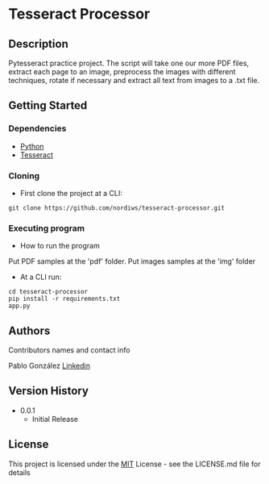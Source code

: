 # Tesseract Processor

## Description

Pytesseract practice project. 
The script will take one our more PDF files, extract each page to an image, preprocess the images with different techniques, rotate if necessary and extract all text from images to a .txt file.

## Getting Started

### Dependencies

* [Python](https://www.python.org/downloads/)
* [Tesseract](https://tesseract-ocr.github.io/tessdoc/Home.html)

### Cloning

* First clone the project at a CLI:
```
git clone https://github.com/nordiws/tesseract-processor.git
```


### Executing program

* How to run the program

Put PDF samples at the 'pdf' folder.
Put images samples at the 'img' folder

* At a CLI run:
```
cd tesseract-processor
pip install -r requirements.txt
app.py
```

## Authors

Contributors names and contact info

Pablo González
[Linkedin](https://www.linkedin.com/in/pablo-agust%C3%ADn-gonz%C3%A1lez-4243a7b2/)

## Version History

* 0.0.1
    * Initial Release

## License

This project is licensed under the [MIT](./LICENSE) License - see the LICENSE.md file for details